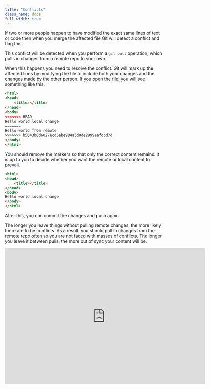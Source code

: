 ```yaml
---
title: "Conflicts"
class_name: docs
full_width: true
---
```


If two or more people happen to have modified the exact same lines of text or code then when you merge the affected file Git will detect a conflict and flag this.

This conflict will be detected when you perform a `git pull` operation, which pulls in changes from a remote repo to your own.

When this happens you need to resolve the conflict. Git will mark up the affected lines by modifying the file to include both your changes and the changes made by the other person. If you open the file, you will see something like this.

``` html
<html>
<head>
    <title></title>
</head>
<body>
<<<<<<< HEAD
Hello world local change
=======
Hello world from remote
>>>>>>> b5643b0d6027ecd5abe984a5d0de2999aafdbd7d
</body>
</html>
```

You should remove the markers so that only the correct content remains. It is up to you to decide whether you want the remote or local content to prevail.

``` html
<html>
<head>
    <title></title>
</head>
<body>
Hello world local change
</body>
</html>
```

After this, you can commit the changes and push again. 

The longer you leave things without pulling remote changes, the more likely there are to be conflicts. As a result, you should pull in changes from the remote repo often so you are not faced with masses of conflicts. The longer you leave it between pulls, the more out of sync your content will be.

<div class="video">
<div class="video-wrapper">
<iframe src="https://player.vimeo.com/video/173328972" width="640" height="435" frameborder="0" webkitallowfullscreen mozallowfullscreen allowfullscreen></iframe>
</div>
</div>




